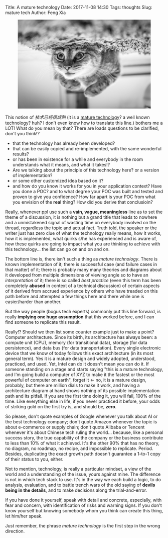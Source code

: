 Title: A mature technology
Date: 2017-11-08 14:30
Tags: thoughts
Slug: mature tech
Author: Feng Xia


<figure class="col s12">
  <img src="/images/a%20cute%20cat.jpg"
       class="responsive-img">
</figure>

This notion of _技术已经很成熟_ (it is a [mature technology][1]?  a
well known technology? huh? I don't even know how to translate this
line.)  bothers me a LOT! What do you mean by that? There are loads
questions to be clarified, don't you think!?

[1]: https://en.wikipedia.org/wiki/Mature_technology

* that the technology has already been developed? 
* that can be easily copied and re-implemented, with the same wonderful results?
* or has been in existence for a while and everybody in the room
understands what it means, and what it takes!? 
* Are we talking about the principle of this technology here? or a
  version of implementation? 
* or some other customized idea based on it? 
* and how do you know it works for you in your application context?
  Have you done a POC? and to what degree your POC was built and
  tested and proven to give you confidence? How far apart is your POC
  from what you envision of the **real** thing? How did you derive
  that conclusioin?

Really, whenever ppl use such a **vain, vague, meaningless**
line as to set the theme of a  discussion, 
it is nothing but a grand title that leads
to nowhere and a unmistakened signal of wasting time on everybody 
involved on the thread, regardless the topic
and actual fact. Truth told, the speaker or the writer just has
zero clue of what the technology really means, how it works,
how it is implemented, what quirks s/he has experienced and is aware
of, how these quirks are going to impact what you are thinking to
achieve with this technology... the list can go on and on and on.

The bottom line is, there isn't such a thing as _mature
technology_. There is known implementation of it; there is successful
case (and failure cases in that matter) of it; there is probably many
many theories and diagrams about it developed from multiple dimensions
of viewing angle so to have an _interpretation_ of it; there is so
called _best practice_ (even this term has been completely **abused**
in context of a technical discussion) of certain aspects of it derived from accrued
experience by others who have treaded on this path before and
attempted a few things here and there while one is easier/harder than
another.

But the way people (bogus tech experts) commonly put this line forward, is really
**implying one huge assumption** that this worked before, and I can
find someone to replicate this result.

Really!? Should we then list some counter example just to make a
point? Computer architecture. Since its birth, its architecture has
always been: a compute unit (CPU), memory (for transitional data),
storage (for data persistence), and data bus (for data
transportation). Every single electronic device that we know of today
follows this exact architecture (in its most general term). Yes it is
a mature design and widely adopted, understood, practiced, and
used. Yet, Intel can do it doesn't mean you can do it. If someone
standing on a stage and starts saying "this is a mature technology,
and I'm going build a computer of XYZ to make it the fastest or the
most powerful of computer on earth", forget it &larr; no, it is a
mature design, probably, but there are million dials to make it work,
and having a architecture diagram at hand shows nothing of its
possible implementation path and its pitfall. If you are the first
time doing it, you will fail, 100% of the time. Like everything else
in life, if you never practiced it before, your odds of striking gold
on the first try is, and should be, **zero**.

So please, don't quote examples of Google whenever you talk about AI
or the best technology company; don't quote Amazon whenever the topic
is about e-commerce or supply chain; don't quote Alibaba or Tencent
whenever it's about Chinese tech ruling the world... because, like a
personal success story, the true capability of the company or the
business contribute to less than 10% of what it achieved. It's the
other 90% that has no theory, no diagram, no roadmap, no recipe, and
impossible to replicate. Period. Besides, duplicating the exact growth
path doesn't guarantee a 1-to-1 copy of their status to you,
either.

Not to mention, technology, is really a particular mindset, a view of
the world and a understanding of the issue, yours against mine. The
difference is not in which tech stack to use. It's in the way we each
build a logic, to do analysis, evaluation, and to battle trench wars
of the old saying of **devils being in the details**,
and to make decisions along the trial-and-error.

If you have done it yourself, speak with detail and concrete,
especially, with fear and concern, with identification of risks
and warning signs. If you don't know yourself but knowing somebody
whom you think can create this thing, let him/her speak. 

Just remember, the phrase _mature technology_ is the first step
in the wrong direction.
